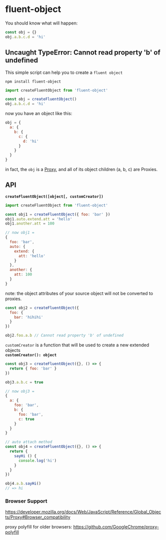 # fluent-object

You should know what will happen:

```js
const obj = {}
obj.a.b.c.d = 'hi'
```

## Uncaught TypeError: Cannot read property 'b' of undefined

This simple script can help you to create a `fluent object`

`npm install fluent-object`

```js
import createFluentObject from 'fluent-object'

const obj = createFluentObject()
obj.a.b.c.d = 'hi'
```

now you have an object like this:

```js
obj = {
  a: {
    b: {
      c: {
        d: 'hi'
      }
    }
  }
}
```

in fact, the `obj` is a [Proxy](https://developer.mozilla.org/docs/Web/JavaScript/Reference/Global_Objects/Proxy), and all of its object children (a, b, c) are Proxies.

## API

**`createFluentObject([object[, customCreator])`**

```js
import createFluentObject from 'fluent-object'

const obj1 = createFluentObject({ foo: 'bar' })
obj1.auto.extend.att = 'hello'
obj1.another.att = 100

// now obj1 = 
{
  foo: 'bar',
  auto: {
    extend: {
      att: 'hello'
    }
  },
  another: {
    att: 100
  }
}
```

note: the object attributes of your source object will not be converted to proxies.

```js
const obj2 = createFluentObject({
  foo: {
    bar: 'hihihi'
  }
})

obj2.foo.a.b // Cannot read property 'b' of undefined

```

`customCreator` is a function that will be used to create a new extended objects  
**`customCreator(): object`**

```js
const obj3 = createFluentObject({}, () => {
  return { foo: 'bar' }
})

obj3.a.b.c = true

// now obj3 =
{
  a: {
    foo: 'bar',
    b: {
      foo: 'bar',
      c: true
    }
  }
}

// auto attach method
const obj4 = createFluentObject({}, () => {
  return {
    sayHi () {
      console.log('hi')
    }
  }
})

obj4.a.b.sayHi()
// => hi

```

### Browser Support

https://developer.mozilla.org/docs/Web/JavaScript/Reference/Global_Objects/Proxy#Browser_compatibility

proxy polyfill for older browsers: https://github.com/GoogleChrome/proxy-polyfill
